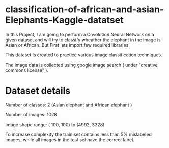 # classification-of-african-and-asian-Elephants-Kaggle-datatset

In this Project, I am going to perform a Cnvolution Neural Network on a given dataset and will try to classify wheather the elephant in the image is Asian or African. But First lets import few required libraries

This dataset is created to practice various image classification techniques.

The image data is collected using google image search ( under "creative commons license" ).

# Dataset details

Number of classes: 2 (Asian elephant and African elephant )

Number of images: 1028

Image shape range: ( 100, 100) to (4992, 3328)

To increase complexity the train set contains less than 5% mislabeled images, while all images in the test set have the correct label.
